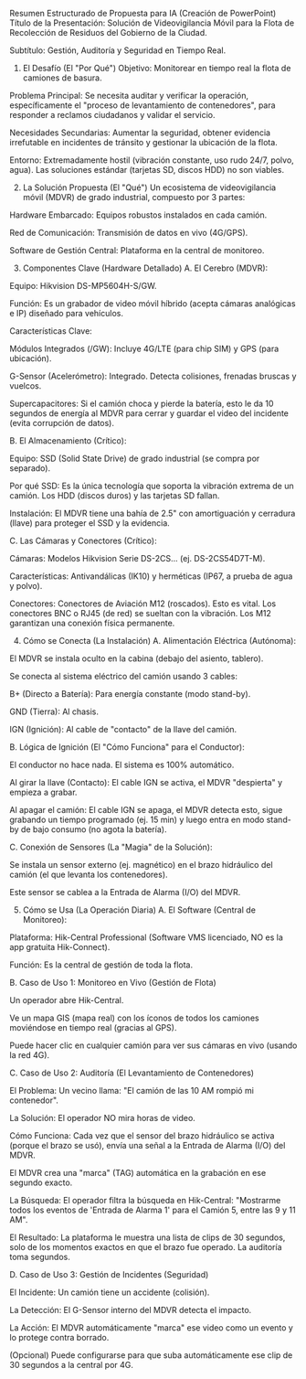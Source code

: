 Resumen Estructurado de Propuesta para IA (Creación de PowerPoint)
Título de la Presentación: Solución de Videovigilancia Móvil para la Flota de Recolección de Residuos del Gobierno de la Ciudad.

Subtítulo: Gestión, Auditoría y Seguridad en Tiempo Real.

1. El Desafío (El "Por Qué")
Objetivo: Monitorear en tiempo real la flota de camiones de basura.

Problema Principal: Se necesita auditar y verificar la operación, específicamente el "proceso de levantamiento de contenedores", para responder a reclamos ciudadanos y validar el servicio.

Necesidades Secundarias: Aumentar la seguridad, obtener evidencia irrefutable en incidentes de tránsito y gestionar la ubicación de la flota.

Entorno: Extremadamente hostil (vibración constante, uso rudo 24/7, polvo, agua). Las soluciones estándar (tarjetas SD, discos HDD) no son viables.

2. La Solución Propuesta (El "Qué")
Un ecosistema de videovigilancia móvil (MDVR) de grado industrial, compuesto por 3 partes:

Hardware Embarcado: Equipos robustos instalados en cada camión.

Red de Comunicación: Transmisión de datos en vivo (4G/GPS).

Software de Gestión Central: Plataforma en la central de monitoreo.

3. Componentes Clave (Hardware Detallado)
A. El Cerebro (MDVR):

Equipo: Hikvision DS-MP5604H-S/GW.

Función: Es un grabador de video móvil híbrido (acepta cámaras analógicas e IP) diseñado para vehículos.

Características Clave:

Módulos Integrados (/GW): Incluye 4G/LTE (para chip SIM) y GPS (para ubicación).

G-Sensor (Acelerómetro): Integrado. Detecta colisiones, frenadas bruscas y vuelcos.

Supercapacitores: Si el camión choca y pierde la batería, esto le da 10 segundos de energía al MDVR para cerrar y guardar el video del incidente (evita corrupción de datos).

B. El Almacenamiento (Crítico):

Equipo: SSD (Solid State Drive) de grado industrial (se compra por separado).

Por qué SSD: Es la única tecnología que soporta la vibración extrema de un camión. Los HDD (discos duros) y las tarjetas SD fallan.

Instalación: El MDVR tiene una bahía de 2.5" con amortiguación y cerradura (llave) para proteger el SSD y la evidencia.

C. Las Cámaras y Conectores (Crítico):

Cámaras: Modelos Hikvision Serie DS-2CS... (ej. DS-2CS54D7T-M).

Características: Antivandálicas (IK10) y herméticas (IP67, a prueba de agua y polvo).

Conectores: Conectores de Aviación M12 (roscados). Esto es vital. Los conectores BNC o RJ45 (de red) se sueltan con la vibración. Los M12 garantizan una conexión física permanente.

4. Cómo se Conecta (La Instalación)
A. Alimentación Eléctrica (Autónoma):

El MDVR se instala oculto en la cabina (debajo del asiento, tablero).

Se conecta al sistema eléctrico del camión usando 3 cables:

B+ (Directo a Batería): Para energía constante (modo stand-by).

GND (Tierra): Al chasis.

IGN (Ignición): Al cable de "contacto" de la llave del camión.

B. Lógica de Ignición (El "Cómo Funciona" para el Conductor):

El conductor no hace nada. El sistema es 100% automático.

Al girar la llave (Contacto): El cable IGN se activa, el MDVR "despierta" y empieza a grabar.

Al apagar el camión: El cable IGN se apaga, el MDVR detecta esto, sigue grabando un tiempo programado (ej. 15 min) y luego entra en modo stand-by de bajo consumo (no agota la batería).

C. Conexión de Sensores (La "Magia" de la Solución):

Se instala un sensor externo (ej. magnético) en el brazo hidráulico del camión (el que levanta los contenedores).

Este sensor se cablea a la Entrada de Alarma (I/O) del MDVR.

5. Cómo se Usa (La Operación Diaria)
A. El Software (Central de Monitoreo):

Plataforma: Hik-Central Professional (Software VMS licenciado, NO es la app gratuita Hik-Connect).

Función: Es la central de gestión de toda la flota.

B. Caso de Uso 1: Monitoreo en Vivo (Gestión de Flota)

Un operador abre Hik-Central.

Ve un mapa GIS (mapa real) con los íconos de todos los camiones moviéndose en tiempo real (gracias al GPS).

Puede hacer clic en cualquier camión para ver sus cámaras en vivo (usando la red 4G).

C. Caso de Uso 2: Auditoría (El Levantamiento de Contenedores)

El Problema: Un vecino llama: "El camión de las 10 AM rompió mi contenedor".

La Solución: El operador NO mira horas de video.

Cómo Funciona: Cada vez que el sensor del brazo hidráulico se activa (porque el brazo se usó), envía una señal a la Entrada de Alarma (I/O) del MDVR.

El MDVR crea una "marca" (TAG) automática en la grabación en ese segundo exacto.

La Búsqueda: El operador filtra la búsqueda en Hik-Central: "Mostrarme todos los eventos de 'Entrada de Alarma 1' para el Camión 5, entre las 9 y 11 AM".

El Resultado: La plataforma le muestra una lista de clips de 30 segundos, solo de los momentos exactos en que el brazo fue operado. La auditoría toma segundos.

D. Caso de Uso 3: Gestión de Incidentes (Seguridad)

El Incidente: Un camión tiene un accidente (colisión).

La Detección: El G-Sensor interno del MDVR detecta el impacto.

La Acción: El MDVR automáticamente "marca" ese video como un evento y lo protege contra borrado.

(Opcional) Puede configurarse para que suba automáticamente ese clip de 30 segundos a la central por 4G.